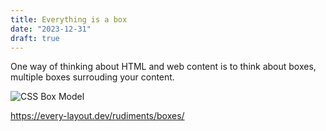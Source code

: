 ```yaml
---
title: Everything is a box
date: "2023-12-31"
draft: true
---
```


One way of thinking about HTML and web content is to think about boxes, multiple boxes surrouding your content.

![CSS Box Model](https://res.cloudinary.com/dfh6ihzvj/images/v1698731828/publishing-project.rivendellweb.net/box-model-2/box-model-2.png?_i=AA)

<https://every-layout.dev/rudiments/boxes/>


